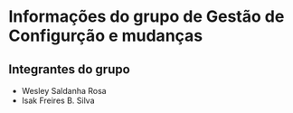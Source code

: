 # Informações do grupo de Gestão de Configurção e mudanças

## Integrantes do grupo

* Wesley Saldanha Rosa
* Isak Freires B. Silva

